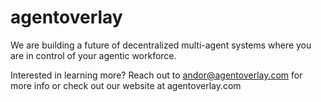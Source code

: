 # agentoverlay 

We are building a future of decentralized multi-agent systems where you are in control of your agentic workforce. 

Interested in learning more? Reach out to andor@agentoverlay.com for more info or check out our website at agentoverlay.com
